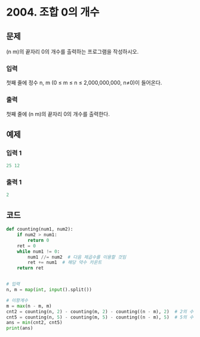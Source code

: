 # 2004. 조합 0의 개수

## 문제

(n m)의 끝자리 0의 개수를 출력하는 프로그램을 작성하시오.



### 입력

첫째 줄에 정수 n, m (0 ≤ m ≤ n ≤ 2,000,000,000, n≠0)이 들어온다.

### 출력

첫째 줄에 (n m)의 끝자리 0의 개수를 출력한다.



## 예제

### 입력 1

```python
25 12
```

### 출력 1

```python
2
```





## 코드

```python
def counting(num1, num2):
    if num2 > num1:
        return 0
    ret = 0
    while num1 != 0:
        num1 //= num2  # 다음 제곱수를 이용할 것임
        ret += num1  # 해당 약수 카운트
    return ret


# 입력
n, m = map(int, input().split())

# 이항계수
m = max(n - m, m)
cnt2 = counting(n, 2) - counting(m, 2) - counting((n - m), 2)  # 2의 수
cnt5 = counting(n, 5) - counting(m, 5) - counting((n - m), 5)  # 5의 수
ans = min(cnt2, cnt5)
print(ans)
```
